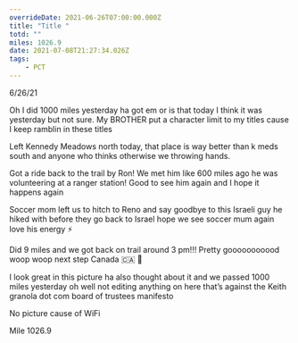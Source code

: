 ```yaml
---
overrideDate: 2021-06-26T07:00:00.000Z
title: "Title "
totd: ""
miles: 1026.9
date: 2021-07-08T21:27:34.026Z
tags: 
    - PCT
---
```

6/26/21



Oh I did 1000 miles yesterday ha got em or is that today I think it was yesterday but not sure. My BROTHER put a character limit to my titles cause I keep ramblin in these titles 





Left Kennedy Meadows north today, that place is way better than k meds south and anyone who thinks otherwise we throwing hands. 

Got a ride back to the trail by Ron! We met him like 600 miles ago he was volunteering at a ranger station! Good to see him again and I hope it happens again



Soccer mom left us to hitch to Reno and say goodbye to this Israeli guy he hiked with before they go back to Israel hope we see soccer mum again love his energy ⚡️



Did 9 miles and we got back on trail around 3 pm!!! Pretty gooooooooood woop woop next step Canada 🇨🇦 🍁





I look great in this picture ha also thought about it and we passed 1000 miles yesterday oh well not editing anything on here that’s against the Keith granola dot com board of trustees manifesto



No picture cause of WiFi 



Mile 1026.9